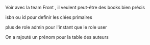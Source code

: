  Voir avec la team Front , il veulent peut-être des books bien précis

isbn ou id pour definir les clées primaires

plus de role admin pour l'instant que le role user


 On a rajouté un prénom pour la table des auteurs


